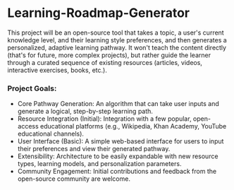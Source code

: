 # Learning-Roadmap-Generator
This project will be an open-source tool that takes a topic, a user's current knowledge level, and their learning style preferences, and then generates a personalized, adaptive learning pathway. It won't teach the content directly (that's for future, more complex projects), but rather guide the learner through a curated sequence of existing resources (articles, videos, interactive exercises, books, etc.).

### Project Goals:
- Core Pathway Generation: An algorithm that can take user inputs and generate a logical, step-by-step learning path.
- Resource Integration (Initial): Integration with a few popular, open-access educational platforms (e.g., Wikipedia, Khan Academy, YouTube educational channels).
- User Interface (Basic): A simple web-based interface for users to input their preferences and view their generated pathway.
- Extensibility: Architecture to be easily expandable with new resource types, learning models, and personalization parameters.
- Community Engagement: Initial contributions and feedback from the open-source community are welcome.


